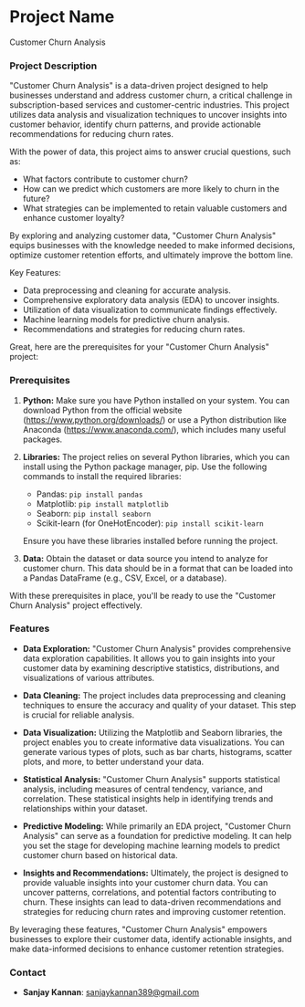 # Project Name

Customer Churn Analysis

### Project Description

"Customer Churn Analysis" is a data-driven project designed to help businesses understand and address customer churn, a critical challenge in subscription-based services and customer-centric industries. This project utilizes data analysis and visualization techniques to uncover insights into customer behavior, identify churn patterns, and provide actionable recommendations for reducing churn rates.

With the power of data, this project aims to answer crucial questions, such as:
- What factors contribute to customer churn?
- How can we predict which customers are more likely to churn in the future?
- What strategies can be implemented to retain valuable customers and enhance customer loyalty?

By exploring and analyzing customer data, "Customer Churn Analysis" equips businesses with the knowledge needed to make informed decisions, optimize customer retention efforts, and ultimately improve the bottom line.

Key Features:
- Data preprocessing and cleaning for accurate analysis.
- Comprehensive exploratory data analysis (EDA) to uncover insights.
- Utilization of data visualization to communicate findings effectively.
- Machine learning models for predictive churn analysis.
- Recommendations and strategies for reducing churn rates.

Great, here are the prerequisites for your "Customer Churn Analysis" project:

### Prerequisites

1. **Python:** Make sure you have Python installed on your system. You can download Python from the official website (https://www.python.org/downloads/) or use a Python distribution like Anaconda (https://www.anaconda.com/), which includes many useful packages.

2. **Libraries:** The project relies on several Python libraries, which you can install using the Python package manager, pip. Use the following commands to install the required libraries:

   - Pandas: `pip install pandas`
   - Matplotlib: `pip install matplotlib`
   - Seaborn: `pip install seaborn`
   - Scikit-learn (for OneHotEncoder): `pip install scikit-learn`

   Ensure you have these libraries installed before running the project.

3. **Data:** Obtain the dataset or data source you intend to analyze for customer churn. This data should be in a format that can be loaded into a Pandas DataFrame (e.g., CSV, Excel, or a database).

With these prerequisites in place, you'll be ready to use the "Customer Churn Analysis" project effectively.

### Features

- **Data Exploration:** "Customer Churn Analysis" provides comprehensive data exploration capabilities. It allows you to gain insights into your customer data by examining descriptive statistics, distributions, and visualizations of various attributes.

- **Data Cleaning:** The project includes data preprocessing and cleaning techniques to ensure the accuracy and quality of your dataset. This step is crucial for reliable analysis.

- **Data Visualization:** Utilizing the Matplotlib and Seaborn libraries, the project enables you to create informative data visualizations. You can generate various types of plots, such as bar charts, histograms, scatter plots, and more, to better understand your data.

- **Statistical Analysis:** "Customer Churn Analysis" supports statistical analysis, including measures of central tendency, variance, and correlation. These statistical insights help in identifying trends and relationships within your dataset.

- **Predictive Modeling:** While primarily an EDA project, "Customer Churn Analysis" can serve as a foundation for predictive modeling. It can help you set the stage for developing machine learning models to predict customer churn based on historical data.

- **Insights and Recommendations:** Ultimately, the project is designed to provide valuable insights into your customer churn data. You can uncover patterns, correlations, and potential factors contributing to churn. These insights can lead to data-driven recommendations and strategies for reducing churn rates and improving customer retention.

By leveraging these features, "Customer Churn Analysis" empowers businesses to explore their customer data, identify actionable insights, and make data-informed decisions to enhance customer retention strategies.

### Contact

- **Sanjay Kannan**: sanjaykannan389@gmail.com
